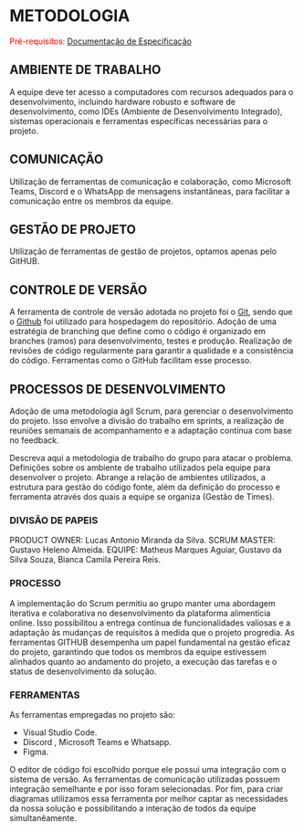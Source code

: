 
# METODOLOGIA
<span style="color:red">Pré-requisitos: <a href="2-Especificação do Projeto.md"> Documentação de Especificação</a></span>

## AMBIENTE DE TRABALHO
A equipe deve ter acesso a computadores com recursos adequados para o desenvolvimento, incluindo hardware robusto e software de desenvolvimento, como IDEs (Ambiente de Desenvolvimento Integrado), sistemas operacionais e ferramentas específicas necessárias para o projeto.

## COMUNICAÇÃO 
Utilização de ferramentas de comunicação e colaboração, como Microsoft Teams, Discord e o WhatsApp de mensagens instantâneas, para facilitar a comunicação entre os membros da equipe.

## GESTÃO DE PROJETO 
Utilização de ferramentas de gestão de projetos, optamos apenas pelo GitHUB.

## CONTROLE DE VERSÃO 
A ferramenta de controle de versão adotada no projeto foi o
[Git](https://git-scm.com/), sendo que o [Github](https://github.com)
foi utilizado para hospedagem do repositório.
Adoção de uma estratégia de branching que define como o código é organizado em branches (ramos) para desenvolvimento, testes e produção. 
Realização de revisões de código regularmente para garantir a qualidade e a consistência do código. Ferramentas como o GitHub facilitam esse processo.

## PROCESSOS DE DESENVOLVIMENTO
Adoção de uma metodologia ágil Scrum, para gerenciar o desenvolvimento do projeto. Isso envolve a divisão do trabalho em sprints, a realização de reuniões semanais de acompanhamento e a adaptação contínua com base no feedback.


Descreva aqui a metodologia de trabalho do grupo para atacar o problema. Definições sobre os ambiente de trabalho utilizados pela  equipe para desenvolver o projeto. Abrange a relação de ambientes utilizados, a estrutura para gestão do código fonte, além da definição do processo e ferramenta através dos quais a equipe se organiza (Gestão de Times).


### DIVISÃO DE PAPEIS
PRODUCT OWNER: Lucas Antonio Miranda da Silva.
SCRUM MASTER: Gustavo Heleno Almeida.
EQUIPE: Matheus Marques Aguiar, Gustavo da Silva Souza, Bianca Camila Pereira Reis.

### PROCESSO

A implementação do Scrum permitiu ao grupo manter uma abordagem iterativa e colaborativa no desenvolvimento da plataforma alimentícia online. Isso possibilitou a entrega contínua de funcionalidades valiosas e a adaptação às mudanças de requisitos à medida que o projeto progredia. As ferramentas GITHUB desempenha um papel fundamental na gestão eficaz do projeto, garantindo que todos os membros da equipe estivessem alinhados quanto ao andamento do projeto, a execução das tarefas e o status de desenvolvimento da solução.

### FERRAMENTAS
As ferramentas empregadas no projeto são:

- Visual Studio Code.
- Discord , Microsoft Teams e Whatsapp.
- Figma.

O editor de código foi escolhido porque ele possui uma integração com o
sistema de versão. As ferramentas de comunicação utilizadas possuem
integração semelhante e por isso foram selecionadas. Por fim, para criar
diagramas utilizamos essa ferramenta por melhor captar as
necessidades da nossa solução e possibilitando a interação de todos da equipe
simultanêamente.

